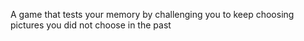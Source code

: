 A game that tests your memory by challenging you to keep choosing pictures you did not choose in the past